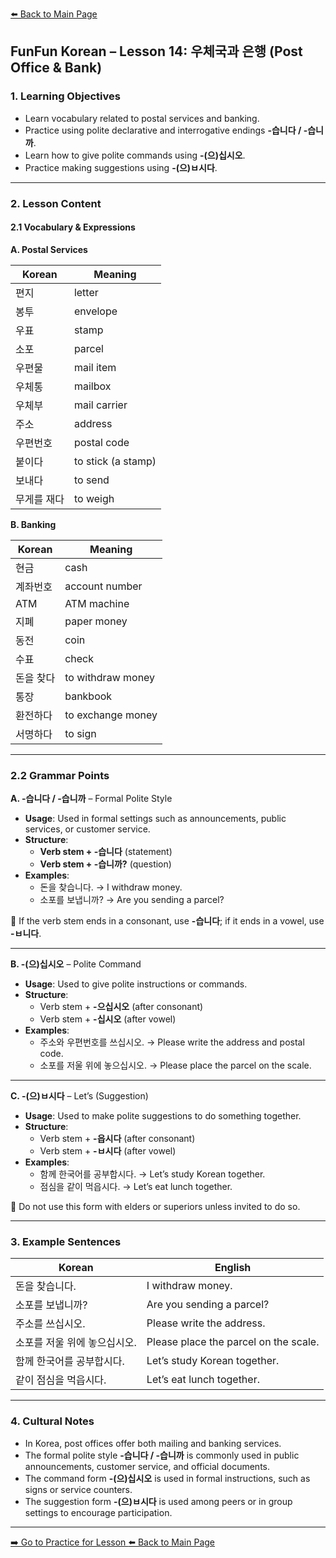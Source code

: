 [⬅️ Back to Main Page](README.md)

## FunFun Korean – Lesson 14: 우체국과 은행 (Post Office & Bank)

### 1. Learning Objectives

- Learn vocabulary related to postal services and banking.
- Practice using polite declarative and interrogative endings **-습니다 / -습니까**.
- Learn how to give polite commands using **-(으)십시오**.
- Practice making suggestions using **-(으)ㅂ시다**.

---

### 2. Lesson Content

#### 2.1 Vocabulary & Expressions

**A. Postal Services**

| Korean         | Meaning             |
|----------------|---------------------|
| 편지            | letter               |
| 봉투            | envelope             |
| 우표            | stamp                |
| 소포            | parcel               |
| 우편물          | mail item            |
| 우체통          | mailbox              |
| 우체부          | mail carrier         |
| 주소            | address              |
| 우편번호        | postal code          |
| 붙이다          | to stick (a stamp)   |
| 보내다          | to send              |
| 무게를 재다     | to weigh             |

**B. Banking**

| Korean         | Meaning             |
|----------------|---------------------|
| 현금            | cash                 |
| 계좌번호        | account number       |
| ATM            | ATM machine          |
| 지폐            | paper money          |
| 동전            | coin                 |
| 수표            | check                |
| 돈을 찾다       | to withdraw money    |
| 통장            | bankbook             |
| 환전하다        | to exchange money    |
| 서명하다        | to sign              |

---

### 2.2 Grammar Points

**A. -습니다 / -습니까** – Formal Polite Style

- **Usage**: Used in formal settings such as announcements, public services, or customer service.
- **Structure**:
  - **Verb stem + -습니다** (statement)
  - **Verb stem + -습니까?** (question)
- **Examples**:
  - 돈을 찾습니다. → I withdraw money.  
  - 소포를 보냅니까? → Are you sending a parcel?

📝 If the verb stem ends in a consonant, use **-습니다**; if it ends in a vowel, use **-ㅂ니다**.

---

**B. -(으)십시오** – Polite Command

- **Usage**: Used to give polite instructions or commands.
- **Structure**:
  - Verb stem + **-으십시오** (after consonant)
  - Verb stem + **-십시오** (after vowel)
- **Examples**:
  - 주소와 우편번호를 쓰십시오. → Please write the address and postal code.  
  - 소포를 저울 위에 놓으십시오. → Please place the parcel on the scale.

---

**C. -(으)ㅂ시다** – Let’s (Suggestion)

- **Usage**: Used to make polite suggestions to do something together.
- **Structure**:
  - Verb stem + **-읍시다** (after consonant)
  - Verb stem + **-ㅂ시다** (after vowel)
- **Examples**:
  - 함께 한국어를 공부합시다. → Let’s study Korean together.  
  - 점심을 같이 먹읍시다. → Let’s eat lunch together.

📝 Do not use this form with elders or superiors unless invited to do so.

---

### 3. Example Sentences

| Korean                                   | English                                 |
|------------------------------------------|------------------------------------------|
| 돈을 찾습니다.                          | I withdraw money.                       |
| 소포를 보냅니까?                         | Are you sending a parcel?               |
| 주소를 쓰십시오.                         | Please write the address.              |
| 소포를 저울 위에 놓으십시오.             | Please place the parcel on the scale.  |
| 함께 한국어를 공부합시다.                | Let’s study Korean together.           |
| 같이 점심을 먹읍시다.                    | Let’s eat lunch together.              |

---

### 4. Cultural Notes

- In Korea, post offices offer both mailing and banking services.
- The formal polite style **-습니다 / -습니까** is commonly used in public announcements, customer service, and official documents.
- The command form **-(으)십시오** is used in formal instructions, such as signs or service counters.
- The suggestion form **-(으)ㅂ시다** is used among peers or in group settings to encourage participation.

---
[➡️ Go to Practice for Lesson ](lesson14_practice.md)
[⬅️ Back to Main Page](README.md)